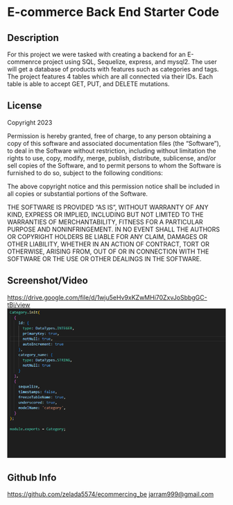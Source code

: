 # E-commerce Back End Starter Code

## Description

For this project we were tasked with creating a backend for an E-commenrce project using SQL, Sequelize, express, and mysql2. The user will get a database of products with features such as categories and tags. The project features 4 tables which are all connected via their IDs. Each table is able to accept GET, PUT, and DELETE mutations.

## License

Copyright 2023

Permission is hereby granted, free of charge, to any person obtaining a copy of this software and associated documentation files (the “Software”), to deal in the Software without restriction, including without limitation the rights to use, copy, modify, merge, publish, distribute, sublicense, and/or sell copies of the Software, and to permit persons to whom the Software is furnished to do so, subject to the following conditions:

The above copyright notice and this permission notice shall be included in all copies or substantial portions of the Software.

THE SOFTWARE IS PROVIDED “AS IS”, WITHOUT WARRANTY OF ANY KIND, EXPRESS OR IMPLIED, 
INCLUDING BUT NOT LIMITED TO THE WARRANTIES OF MERCHANTABILITY, FITNESS FOR A PARTICULAR 
PURPOSE AND NONINFRINGEMENT. IN NO EVENT SHALL THE AUTHORS OR COPYRIGHT HOLDERS BE LIABLE 
FOR ANY CLAIM, DAMAGES OR OTHER LIABILITY, WHETHER IN AN ACTION OF CONTRACT, TORT OR OTHERWISE, 
ARISING FROM, OUT OF OR IN CONNECTION WITH THE SOFTWARE OR THE USE OR OTHER DEALINGS IN 
THE SOFTWARE.

## Screenshot/Video

https://drive.google.com/file/d/1wju5eHv9xKZwMHi70ZxvJoSbbgGC-tBi/view
![alt text](./images/Capture.PNG)

## Github Info

https://github.com/zelada5574/ecommercing_be
jarram999@gmail.com
